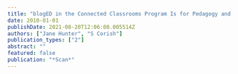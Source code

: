 ```yaml
---
title: "blogED in the Connected Classrooms Program Is for Pedagogy and Student Learning"
date: 2010-01-01
publishDate: 2021-08-20T12:06:00.005514Z
authors: ["Jane Hunter", "S Corish"]
publication_types: ["2"]
abstract: ""
featured: false
publication: "*Scan*"
---
```


